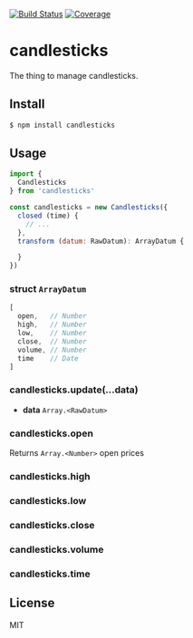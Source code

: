 [![Build Status](https://travis-ci.org/kaelzhang/node-candlesticks.svg?branch=master)](https://travis-ci.org/kaelzhang/node-candlesticks)
[![Coverage](https://codecov.io/gh/kaelzhang/node-candlesticks/branch/master/graph/badge.svg)](https://codecov.io/gh/kaelzhang/node-candlesticks)
<!-- optional appveyor tst
[![Windows Build Status](https://ci.appveyor.com/api/projects/status/github/kaelzhang/node-candlesticks?branch=master&svg=true)](https://ci.appveyor.com/project/kaelzhang/node-candlesticks)
-->
<!-- optional npm version
[![NPM version](https://badge.fury.io/js/candlesticks.svg)](http://badge.fury.io/js/candlesticks)
-->
<!-- optional npm downloads
[![npm module downloads per month](http://img.shields.io/npm/dm/candlesticks.svg)](https://www.npmjs.org/package/candlesticks)
-->
<!-- optional dependency status
[![Dependency Status](https://david-dm.org/kaelzhang/node-candlesticks.svg)](https://david-dm.org/kaelzhang/node-candlesticks)
-->

# candlesticks

The thing to manage candlesticks.

## Install

```sh
$ npm install candlesticks
```

## Usage

```js
import {
  Candlesticks
} from 'candlesticks'

const candlesticks = new Candlesticks({
  closed (time) {
    // ...
  },
  transform (datum: RawDatum): ArrayDatum {

  }
})
```

### struct `ArrayDatum`

```js
[
  open,   // Number
  high,   // Number
  low,    // Number
  close,  // Number
  volume, // Number
  time    // Date
]
```

### candlesticks.update(...data)

- **data** `Array.<RawDatum>`

### candlesticks.open

Returns `Array.<Number>` open prices

### candlesticks.high

### candlesticks.low

### candlesticks.close

### candlesticks.volume

### candlesticks.time

## License

MIT
